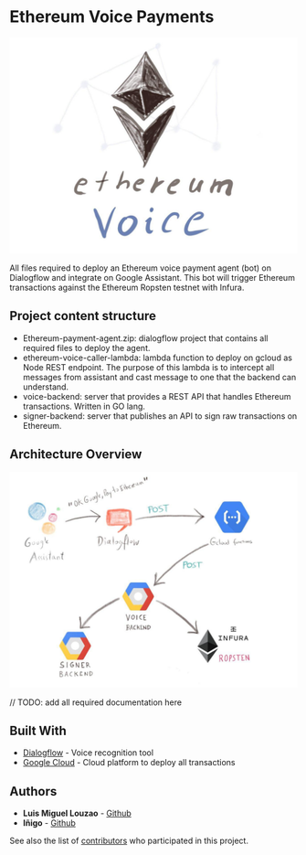 # Ethereum Voice Payments

![Ethereum Voice](/docs/eth-voice-logo.jpg?raw=true "Ethereum Voice")

All files required to deploy an Ethereum voice payment agent (bot) on Dialogflow and integrate on Google Assistant. This bot will trigger Ethereum transactions against the Ethereum Ropsten testnet with Infura.

## Project content structure

* Ethereum-payment-agent.zip: dialogflow project that contains all required files to deploy the agent.
* ethereum-voice-caller-lambda: lambda function to deploy on gcloud as Node REST endpoint. The purpose of this lambda is to intercept all messages from assistant and cast message to one that the backend can understand.
* voice-backend: server that provides a REST API that handles Ethereum transactions. Written in GO lang.
* signer-backend: server that publishes an API to sign raw transactions on Ethereum.

## Architecture Overview

![Ethereum Voice Architecture Overview](/docs/architecture-overview-eth-voice.jpg?raw=true "Ethereum Voice Architecture Overview")

// TODO: add all required documentation here


## Built With

* [Dialogflow](https://dialogflow.com) - Voice recognition tool
* [Google Cloud](https://cloud.google.com/) - Cloud platform to deploy all transactions

## Authors

* **Luis Miguel Louzao** -  [Github](https://github.com/MrLouzao)
* **Iñigo** - [Github](https://github.com/nefera606)

See also the list of [contributors](https://github.com/MrLouzao/ethereum-voice/contributors) who participated in this project.

